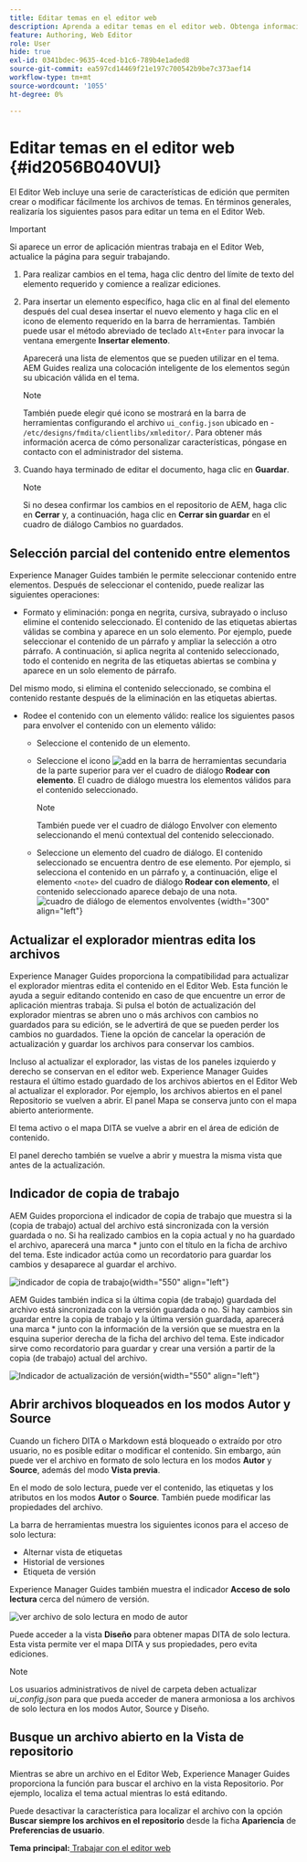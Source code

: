 ```yaml
---
title: Editar temas en el editor web
description: Aprenda a editar temas en el editor web. Obtenga información sobre las distintas funciones de edición para modificar los archivos de temas en AEM Guides.
feature: Authoring, Web Editor
role: User
hide: true
exl-id: 0341bdec-9635-4ced-b1c6-789b4e1aded8
source-git-commit: ea597cd14469f21e197c700542b9be7c373aef14
workflow-type: tm+mt
source-wordcount: '1055'
ht-degree: 0%

---
```


# Editar temas en el editor web {#id2056B040VUI}

El Editor Web incluye una serie de características de edición que permiten crear o modificar fácilmente los archivos de temas. En términos generales, realizaría los siguientes pasos para editar un tema en el Editor Web.

>[!IMPORTANT]
>
> Si aparece un error de aplicación mientras trabaja en el Editor Web, actualice la página para seguir trabajando.

1. Para realizar cambios en el tema, haga clic dentro del límite de texto del elemento requerido y comience a realizar ediciones.

1. Para insertar un elemento específico, haga clic en al final del elemento después del cual desea insertar el nuevo elemento y haga clic en el icono de elemento requerido en la barra de herramientas. También puede usar el método abreviado de teclado `Alt+Enter` para invocar la ventana emergente **Insertar elemento**.

   Aparecerá una lista de elementos que se pueden utilizar en el tema. AEM Guides realiza una colocación inteligente de los elementos según su ubicación válida en el tema.

   >[!NOTE]
   >
   > También puede elegir qué icono se mostrará en la barra de herramientas configurando el archivo `ui_config.json` ubicado en - `/etc/designs/fmdita/clientlibs/xmleditor/`. Para obtener más información acerca de cómo personalizar características, póngase en contacto con el administrador del sistema.

1. Cuando haya terminado de editar el documento, haga clic en **Guardar**.

   >[!NOTE]
   >
   > Si no desea confirmar los cambios en el repositorio de AEM, haga clic en **Cerrar** y, a continuación, haga clic en **Cerrar sin guardar** en el cuadro de diálogo Cambios no guardados.


## Selección parcial del contenido entre elementos

Experience Manager Guides también le permite seleccionar contenido entre elementos. Después de seleccionar el contenido, puede realizar las siguientes operaciones:

- Formato y eliminación: ponga en negrita, cursiva, subrayado o incluso elimine el contenido seleccionado. El contenido de las etiquetas abiertas válidas se combina y aparece en un solo elemento. Por ejemplo, puede seleccionar el contenido de un párrafo y ampliar la selección a otro párrafo. A continuación, si aplica negrita al contenido seleccionado, todo el contenido en negrita de las etiquetas abiertas se combina y aparece en un solo elemento de párrafo.

Del mismo modo, si elimina el contenido seleccionado, se combina el contenido restante después de la eliminación en las etiquetas abiertas.

- Rodee el contenido con un elemento válido: realice los siguientes pasos para envolver el contenido con un elemento válido:

   - Seleccione el contenido de un elemento.
   - Seleccione el icono ![add](images/Add_icon.svg) en la barra de herramientas secundaria de la parte superior para ver el cuadro de diálogo **Rodear con elemento**. El cuadro de diálogo muestra los elementos válidos para el contenido seleccionado.
     >[!NOTE]
     >
     > También puede ver el cuadro de diálogo Envolver con elemento seleccionando el menú contextual del contenido seleccionado.

   - Seleccione un elemento del cuadro de diálogo. El contenido seleccionado se encuentra dentro de ese elemento. Por ejemplo, si selecciona el contenido en un párrafo y, a continuación, elige el elemento `<note>` del cuadro de diálogo **Rodear con elemento**, el contenido seleccionado aparece debajo de una nota.\
     ![cuadro de diálogo de elementos envolventes](./images/surround-element.png) {width="300" align="left"}

## Actualizar el explorador mientras edita los archivos

Experience Manager Guides proporciona la compatibilidad para actualizar el explorador mientras edita el contenido en el Editor Web. Esta función le ayuda a seguir editando contenido en caso de que encuentre un error de aplicación mientras trabaja. Si pulsa el botón de actualización del explorador mientras se abren uno o más archivos con cambios no guardados para su edición, se le advertirá de que se pueden perder los cambios no guardados. Tiene la opción de cancelar la operación de actualización y guardar los archivos para conservar los cambios.

Incluso al actualizar el explorador, las vistas de los paneles izquierdo y derecho se conservan en el editor web. Experience Manager Guides restaura el último estado guardado de los archivos abiertos en el Editor Web al actualizar el explorador. Por ejemplo, los archivos abiertos en el panel Repositorio se vuelven a abrir. El panel Mapa se conserva junto con el mapa abierto anteriormente.

El tema activo o el mapa DITA se vuelve a abrir en el área de edición de contenido.

El panel derecho también se vuelve a abrir y muestra la misma vista que antes de la actualización.

## Indicador de copia de trabajo

AEM Guides proporciona el indicador de copia de trabajo que muestra si la \(copia de trabajo\) actual del archivo está sincronizada con la versión guardada o no. Si ha realizado cambios en la copia actual y no ha guardado el archivo, aparecerá una marca \* junto con el título en la ficha de archivo del tema. Este indicador actúa como un recordatorio para guardar los cambios y desaparece al guardar el archivo.

![indicador de copia de trabajo](images/working-copy-text-update-indicator.png){width="550" align="left"}

AEM Guides también indica si la última copia \(de trabajo\) guardada del archivo está sincronizada con la versión guardada o no. Si hay cambios sin guardar entre la copia de trabajo y la última versión guardada, aparecerá una marca \* junto con la información de la versión que se muestra en la esquina superior derecha de la ficha del archivo del tema. Este indicador sirve como recordatorio para guardar y crear una versión a partir de la copia \(de trabajo\) actual del archivo.

![Indicador de actualización de versión](images/version-update-indicator.png){width="550" align="left"}


## Abrir archivos bloqueados en los modos Autor y Source

Cuando un fichero DITA o Markdown está bloqueado o extraído por otro usuario, no es posible editar o modificar el contenido. Sin embargo, aún puede ver el archivo en formato de solo lectura en los modos **Autor** y **Source**, además del modo **Vista previa**.

En el modo de solo lectura, puede ver el contenido, las etiquetas y los atributos en los modos **Autor** o **Source**. También puede modificar las propiedades del archivo.

La barra de herramientas muestra los siguientes iconos para el acceso de solo lectura:

- Alternar vista de etiquetas
- Historial de versiones
- Etiqueta de versión

Experience Manager Guides también muestra el indicador **Acceso de solo lectura** cerca del número de versión.

![ver archivo de solo lectura en modo de autor](images/locked-file-editor.png)

Puede acceder a la vista **Diseño** para obtener mapas DITA de solo lectura. Esta vista permite ver el mapa DITA y sus propiedades, pero evita ediciones.

>[!NOTE]
>
> Los usuarios administrativos de nivel de carpeta deben actualizar *ui_config.json* para que pueda acceder de manera armoniosa a los archivos de solo lectura en los modos Autor, Source y Diseño.

## Busque un archivo abierto en la Vista de repositorio

Mientras se abre un archivo en el Editor Web, Experience Manager Guides proporciona la función para buscar el archivo en la vista Repositorio. Por ejemplo, localiza el tema actual mientras lo está editando.

Puede desactivar la característica para localizar el archivo con la opción **Buscar siempre los archivos en el repositorio** desde la ficha **Apariencia** de **Preferencias de usuario**.


**Tema principal:**[ Trabajar con el editor web](web-editor.md)
